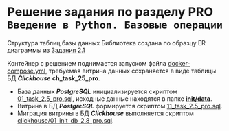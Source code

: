 # Решение задания по разделу PRO ```Введение в Python. Базовые операции```

Структура таблиц базы данных Библиотека создана по образцу ER диаграммы из [Задания 2.1](1T_course/test_2.1/task_2.1.png)

Контейнер с решением поднимается запуском файла [docker-compose.yml](docker-compose.yml), требуемая витрина данных сохраняется в виде таблицы БД **_Clickhouse_** **ch_task_25_pro**.

  * База данных **_PostgreSQL_** инициализируется скриптом [01_task_2.5_pro.sql](init/01_task_2.5_pro.sql), исходные данные находятся в папке [**init/data**](./init/data).
  * Витрина в БД **_PostgreSQL_** формируется скриптом [11_task_2.5_pro.sql](init/11_task_2.5_pro.sql).
  * Миграция витрины в БД **_Clickhouse_** выполняется скриптом [clickhouse/01_init_db_2.8_pro.sql](clickhouse/01_init_db_2.8_pro.sql).

